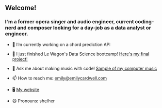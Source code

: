 ## Welcome!

### I'm a former opera singer and audio engineer, current coding-nerd and composer looking for a day-job as a data analyst or engineer.

- 🔭 I’m currently working on a chord prediction API

- 🌱 I just finished Le Wagon's Data Science bootcamp! [Here's my final project!](https://emilycardwell-final-proj-website-app-72u6by.streamlit.app/)

- 💬 Ask me about making music with code! [Sample of my computer music](https://soundcloud.com/emilycardwellmusic/en-route)

- 📫 How to reach me: emily@emilycardwell.com

- 🖥 [My website](https://www.emilycardwell.com/)

- 😄 Pronouns: she/her
